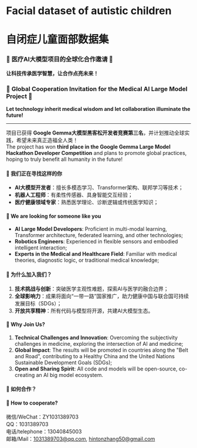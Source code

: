 # Facial dataset of autistic children
# 自闭症儿童面部数据集








### 🌟 **医疗AI大模型项目的全球化合作邀请** 🌟  
**让科技传承医学智慧，让合作点亮未来！**  
### 🌟 **Global Cooperation Invitation for the Medical AI Large Model Project** 🌟     
**Let technology inherit medical wisdom and let collaboration illuminate the future!**  

---   

项目已获得 **Google Gemma大模型黑客松开发者竞赛第三名**，并计划推动全球实践，希望未来真正造福全人类！  
The project has won **third place in the Google Gemma Large Model Hackathon Developer Competition** and plans to promote global practices, hoping to truly benefit all humanity in the future! 

#### 🤝 **我们正在寻找这样的你**  
- **AI大模型开发者**：擅长多模态学习、Transformer架构、联邦学习等技术；  
- **机器人工程师**：有柔性传感器、具身智能交互经验；  
- **医疗健康领域专家**：熟悉医学理论、诊断逻辑或传统医学知识；  
#### 🤝 **We are looking for someone like you**     
- **AI Large Model Developers**: Proficient in multi-modal learning, Transformer architecture, federated learning, and other technologies;
- **Robotics Engineers**: Experienced in flexible sensors and embodied intelligent interaction;
- **Experts in the Medical and Healthcare Field**: Familiar with medical theories, diagnostic logic, or traditional medical knowledge;   

#### 🚀 **为什么加入我们？**  
1. **技术挑战与创新**：突破医学主观性难题，探索AI与医学的融合边界；  
2. **全球影响力**：成果将面向“一带一路”国家推广，助力健康中国与联合国可持续发展目标（SDGs）；  
3. **开放共享精神**：所有代码与模型将开源，共建AI大模型生态。  
#### 🚀 **Why Join Us?**    
1. **Technical Challenges and Innovation**: Overcoming the subjectivity challenges in medicine, exploring the intersection of AI and medicine;
2. **Global Impact**: The results will be promoted in countries along the "Belt and Road", contributing to a Healthy China and the United Nations Sustainable Development Goals (SDGs);
3. **Open and Sharing Spirit**: All code and models will be open-source, co-creating an AI big model ecosystem.     

#### 📣 **如何合作？**  
#### 📣 **How to cooperate?**
微信/WeChat：ZY1031389703    
QQ：1031389703     
电话/telephone：13040845003    
邮箱/Mail：1031389703@qq.com, hintonzhang50@gmail.com     

